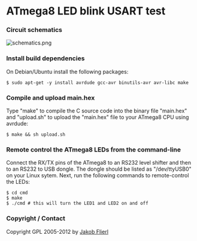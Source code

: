 # ATmega8 LED blink USART test

### Circuit schematics

![schematics.png](../../raw/master/m8-led-blink/schematics.png)

### Install build dependencies

On Debian/Ubuntu install the following packages:

```
$ sudo apt-get -y install avrdude gcc-avr binutils-avr avr-libc make
```

### Compile and upload main.hex

Type "make" to compile the C source code into the binary file "main.hex" and "upload.sh" to upload the "main.hex" file to your ATmega8 CPU using avrdude:

```
$ make && sh upload.sh
```

### Remote control the ATmega8 LEDs from the command-line

Connect the RX/TX pins of the ATmega8 to an RS232 level shifter and then to an RS232 to USB dongle. The dongle should be listed as "/dev/ttyUSB0" on your Linux sytem. Next, run the following commands to remote-control the LEDs:

```
$ cd cmd
$ make
$ ./cmd # this will turn the LED1 and LED2 on and off
```

### Copyright / Contact

Copyright GPL 2005-2012 by [Jakob Flierl](https://github.com/koppi)
